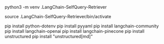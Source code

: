 python3 -m venv .LangChain-SelfQuery-Retriever

source .LangChain-SelfQuery-Retriever/bin/activate


pip install python-dotenv
pip install pyyaml
pip install langchain-community
pip install langchain-openai
pip install langchain-pinecone
pip install unstructured
pip install "unstructured[md]"